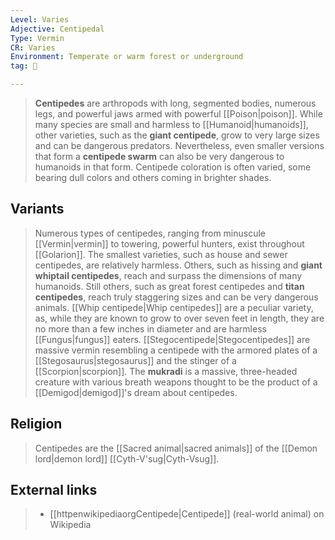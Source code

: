 ```yaml
---
Level: Varies
Adjective: Centipedal
Type: Vermin
CR: Varies
Environment: Temperate or warm forest or underground
tag: 👹

---
```


> **Centipedes** are arthropods with long, segmented bodies, numerous legs, and powerful jaws armed with powerful [[Poison|poison]]. While many species are small and harmless to [[Humanoid|humanoids]], other varieties, such as the **giant centipede**, grow to very large sizes and can be dangerous predators. Nevertheless, even smaller versions that form a **centipede swarm** can also be very dangerous to humanoids in that form. Centipede coloration is often varied, some bearing dull colors and others coming in brighter shades.



## Variants

> Numerous types of centipedes, ranging from minuscule [[Vermin|vermin]] to towering, powerful hunters, exist throughout [[Golarion]]. The smallest varieties, such as house and sewer centipedes, are relatively harmless. Others, such as hissing and **giant whiptail centipedes**, reach and surpass the dimensions of many humanoids. Still others, such as great forest centipedes and **titan centipedes**, reach truly staggering sizes and can be very dangerous animals. [[Whip centipede|Whip centipedes]] are a peculiar variety, as, while they are known to grow to over seven feet in length, they are no more than a few inches in diameter and are harmless [[Fungus|fungus]] eaters.
> [[Stegocentipede|Stegocentipedes]] are massive vermin resembling a centipede with the armored plates of a [[Stegosaurus|stegosaurus]] and the stinger of a [[Scorpion|scorpion]].
> The **mukradi** is a massive, three-headed creature with various breath weapons thought to be the product of a [[Demigod|demigod]]'s dream about centipedes.


## Religion

> Centipedes are the [[Sacred animal|sacred animals]] of the [[Demon lord|demon lord]] [[Cyth-V'sug|Cyth-Vsug]].




## External links

> - [[httpenwikipediaorgCentipede|Centipede]] (real-world animal) on Wikipedia




